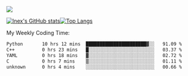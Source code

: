 ![](https://komarev.com/ghpvc/?username=lnexenl&style=flat-square&color=orange)

[![lnex's GitHub stats](https://github-readme-stats.vercel.app/api?username=lnexenl&count_private=true&show_icons=true)](https://github.com/anuraghazra/github-readme-stats)[![Top Langs](https://github-readme-stats.vercel.app/api/top-langs/?username=lnexenl&layout=compact&langs_count=8&exclude_repo=32-bit-MIPS-CPU)](https://github.com/anuraghazra/github-readme-stats)

My Weekly Coding Time:
<!--START_SECTION:waka-->

```txt
Python       10 hrs 12 mins  ██████████████████████▓░░   91.09 %
C++          0 hrs 23 mins   █░░░░░░░░░░░░░░░░░░░░░░░░   03.37 %
YAML         0 hrs 18 mins   ▓░░░░░░░░░░░░░░░░░░░░░░░░   02.72 %
C            0 hrs 7 mins    ▒░░░░░░░░░░░░░░░░░░░░░░░░   01.11 %
unknown      0 hrs 4 mins    ░░░░░░░░░░░░░░░░░░░░░░░░░   00.66 %
```

<!--END_SECTION:waka-->


